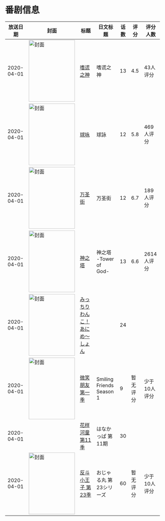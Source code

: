 # 番剧信息

|放送日期|封面|标题|日文标题|话数|评分|评分人数|
|---|---|---|---|---|---|---|
|2020-04-01|<img src="//lain.bgm.tv/pic/cover/c/36/32/221172_I4cc3.jpg" alt="封面" style="width:150px;height:200px;object-fit:cover;">|[嗜谎之神](https://bangumi.tv/subject/221172)|嗜谎之神|13|4.5|43人评分|
|2020-04-01|<img src="//lain.bgm.tv/pic/cover/c/53/51/285117_gGhhg.jpg" alt="封面" style="width:150px;height:200px;object-fit:cover;">|[球咏](https://bangumi.tv/subject/285117)|球詠|12|5.8|469人评分|
|2020-04-01|<img src="//lain.bgm.tv/pic/cover/c/d8/32/291206_bE6ik.jpg" alt="封面" style="width:150px;height:200px;object-fit:cover;">|[万圣街](https://bangumi.tv/subject/291206)|万圣街|12|6.7|189人评分|
|2020-04-01|<img src="//lain.bgm.tv/pic/cover/c/24/04/300839_Tv41q.jpg" alt="封面" style="width:150px;height:200px;object-fit:cover;">|[神之塔](https://bangumi.tv/subject/300839)|神之塔 -Tower of God-|13|6.6|2614人评分|
|2020-04-01|<img src="//lain.bgm.tv/pic/cover/c/cb/02/302365_6Ye84.jpg" alt="封面" style="width:150px;height:200px;object-fit:cover;">|[みっちりわんこ！あにめ～しょん](https://bangumi.tv/subject/302365)||24|||
|2020-04-01|<img src="//lain.bgm.tv/pic/cover/c/50/7c/377774_kV10a.jpg" alt="封面" style="width:150px;height:200px;object-fit:cover;">|[微笑朋友 第一季](https://bangumi.tv/subject/377774)|Smiling Friends Season 1|9|暂无评分|少于10人评分|
|2020-04-01||[花样河童 第11季](https://bangumi.tv/subject/414742)|はなかっぱ 第11期|30|||
|2020-04-01|<img src="//lain.bgm.tv/pic/cover/c/a1/af/416315_9qdQD.jpg" alt="封面" style="width:150px;height:200px;object-fit:cover;">|[反斗小王子 第23季](https://bangumi.tv/subject/416315)|おじゃる丸 第23シリーズ|60|暂无评分|少于10人评分|
